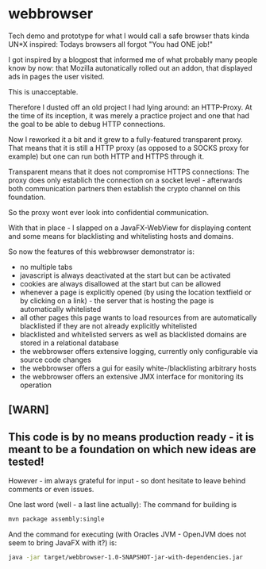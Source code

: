 # webbrowser

Tech demo and prototype for what I would call a safe browser thats kinda UN*X inspired: Todays
    browsers all forgot "You had ONE job!"
    
I got inspired by a blogpost that informed me of what probably
many people know by now: that Mozilla autonatically rolled out an addon,
that displayed ads in pages the user visited.

This is unacceptable.

Therefore I dusted off an old project I had lying around: an HTTP-Proxy.
At the time of its inception, it was merely a practice project and
one that had the goal to be able to debug HTTP connections.

Now I reworked it a bit and it grew to a fully-featured transparent
proxy. That means that it is still a HTTP proxy (as opposed
to a SOCKS proxy for example) but one can run both HTTP and HTTPS through it.

Transparent means that it does not compromise HTTPS connections:
The proxy does only establich the connection on a socket level - afterwards
both communication partners then establish the crypto channel on this
foundation.

So the proxy wont ever look into confidential communication.

With that in place - I slapped on a JavaFX-WebView for displaying
content and some means for blacklisting and whitelisting hosts and domains.

So now the features of this webbrowser demonstrator is: 
 * no multiple tabs
 * javascript is always deactivated at the start but can be activated
 * cookies are always disallowed at the start but can be allowed
 * whenever a page is explicitly opened (by using the location textfield or by clicking on a link) - the server that is hosting the page is automatically whitelisted
 * all other pages this page wants to load resources from are automatically blacklisted if they are not already explicitly whitelisted
 * blacklisted and whitelisted servers as well as blacklisted domains are stored in a relational database
 * the webbrowser offers extensive logging, currently only configurable via source code changes
 * the webbrowser offers a gui for easily white-/blacklisting arbitrary hosts
 * the webbrowser offers an extensive JMX interface for monitoring its operation

[WARN]
----
This code is by no means production ready - it is meant to
be a foundation on which new ideas are tested!
----

However - im always grateful for input - so dont hesitate to 
leave behind comments or even issues.

One last word (well - a last line actually): The command for building is
```bash
mvn package assembly:single
``` 

And the command for executing (with Oracles JVM - OpenJVM does not seem to bring JavaFX with it?) is:
```bash
java -jar target/webbrowser-1.0-SNAPSHOT-jar-with-dependencies.jar
```
 
